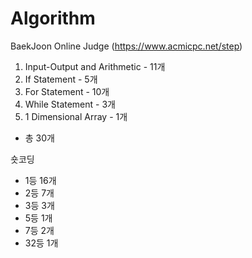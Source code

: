 # Algorithm

BaekJoon Online Judge (https://www.acmicpc.net/step)

01. Input-Output and Arithmetic - 11개
02. If Statement - 5개
03. For Statement - 10개
04. While Statement - 3개
05. 1 Dimensional Array - 1개
 - 총 30개

숏코딩
- 1등 16개
- 2등 7개
- 3등 3개
- 5등 1개
- 7등 2개
- 32등 1개
